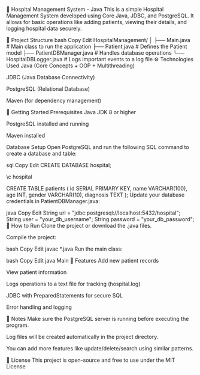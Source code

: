 🏥 Hospital Management System - Java
This is a simple Hospital Management System developed using Core Java, JDBC, and PostgreSQL. It allows for basic operations like adding patients, viewing their details, and logging hospital data securely.

📁 Project Structure
bash
Copy
Edit
HospitalManagement/
│
├── Main.java                # Main class to run the application
├── Patient.java             # Defines the Patient model
├── PatientDBManager.java    # Handles database operations
└── HospitalDBLogger.java    # Logs important events to a log file
⚙️ Technologies Used
Java (Core Concepts + OOP + Multithreading)

JDBC (Java Database Connectivity)

PostgreSQL (Relational Database)

Maven (for dependency management)

🚀 Getting Started
Prerequisites
Java JDK 8 or higher

PostgreSQL installed and running

Maven installed

Database Setup
Open PostgreSQL and run the following SQL command to create a database and table:

sql
Copy
Edit
CREATE DATABASE hospital;

\c hospital

CREATE TABLE patients (
    id SERIAL PRIMARY KEY,
    name VARCHAR(100),
    age INT,
    gender VARCHAR(10),
    diagnosis TEXT
);
Update your database credentials in PatientDBManager.java:

java
Copy
Edit
String url = "jdbc:postgresql://localhost:5432/hospital";
String user = "your_db_username";
String password = "your_db_password";
🧪 How to Run
Clone the project or download the .java files.

Compile the project:

bash
Copy
Edit
javac *.java
Run the main class:

bash
Copy
Edit
java Main
🧩 Features
Add new patient records

View patient information

Logs operations to a text file for tracking (hospital.log)

JDBC with PreparedStatements for secure SQL

Error handling and logging

📌 Notes
Make sure the PostgreSQL server is running before executing the program.

Log files will be created automatically in the project directory.

You can add more features like update/delete/search using similar patterns.

📄 License
This project is open-source and free to use under the MIT License
